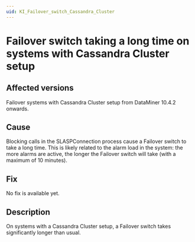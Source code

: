 ```yaml
---
uid: KI_Failover_switch_Cassandra_Cluster
---
```


# Failover switch taking a long time on systems with Cassandra Cluster setup

## Affected versions

Failover systems with Cassandra Cluster setup from DataMiner 10.4.2 onwards.

## Cause

Blocking calls in the SLASPConnection process cause a Failover switch to take a long time. This is likely related to the alarm load in the system: the more alarms are active, the longer the Failover switch will take (with a maximum of 10 minutes).

## Fix

No fix is available yet.

## Description

On systems with a Cassandra Cluster setup, a Failover switch takes significantly longer than usual.
